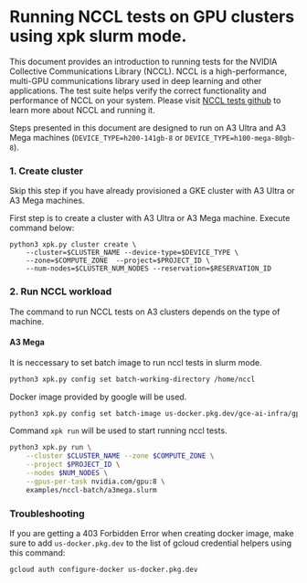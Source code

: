# Running NCCL tests on GPU clusters using xpk slurm mode.

This document provides an introduction to running tests for the NVIDIA Collective Communications Library (NCCL). NCCL is a high-performance, multi-GPU communications library used in deep learning and other applications. The test suite helps verify the correct functionality and performance of NCCL on your system. Please visit [NCCL tests github](https://github.com/NVIDIA/nccl-tests?tab=readme-ov-file#nccl-tests) to learn more about NCCL and running it.

Steps presented in this document are designed to run on A3 Ultra and A3 Mega machines (`DEVICE_TYPE=h200-141gb-8` or `DEVICE_TYPE=h100-mega-80gb-8`).

### 1. Create cluster

Skip this step if you have already provisioned a GKE cluster with A3 Ultra or A3 Mega machines.

First step is to create a cluster with A3 Ultra or A3 Mega machine. Execute command below:

```
python3 xpk.py cluster create \
    --cluster=$CLUSTER_NAME --device-type=$DEVICE_TYPE \
    --zone=$COMPUTE_ZONE  --project=$PROJECT_ID \
    --num-nodes=$CLUSTER_NUM_NODES --reservation=$RESERVATION_ID
```

### 2. Run NCCL workload

The command to run NCCL tests on A3 clusters depends on the type of machine.


#### A3 Mega

It is neccessary to set batch image to run nccl tests in slurm mode.

```bash
python3 xpk.py config set batch-working-directory /home/nccl
```

Docker image provided by google will be used.
```bash
python3 xpk.py config set batch-image us-docker.pkg.dev/gce-ai-infra/gpudirect-tcpxo/nccl-plugin-gpudirecttcpx-dev:v1.0.8-1
```

Command `xpk run` will be used to start running nccl tests.

```bash
python3 xpk.py run \
    --cluster $CLUSTER_NAME --zone $COMPUTE_ZONE \
    --project $PROJECT_ID \
    --nodes $NUM_NODES \
    --gpus-per-task nvidia.com/gpu:8 \
    examples/nccl-batch/a3mega.slurm
```

### Troubleshooting

If you are getting a 403 Forbidden Error when creating docker image, make sure to add `us-docker.pkg.dev` to the list of gcloud credential helpers using this command:

```bash
gcloud auth configure-docker us-docker.pkg.dev
```